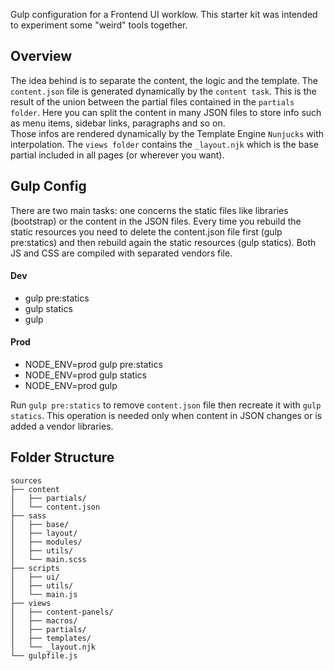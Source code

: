 Gulp configuration for a Frontend UI worklow. This starter kit was intended to experiment  some "weird" tools together. 

## Overview
The idea behind is to separate the content, the logic and the template. The `content.json` file is generated dynamically by the `content task`. This is the result of the union between the partial files contained in the `partials folder`. Here you can split the content in many JSON files to store info such as menu items, sidebar links, paragraphs and so on.   
Those infos are rendered dynamically by the Template Engine `Nunjucks` with interpolation. The `views folder` contains the `_layout.njk` which is the base partial included in all pages (or wherever you want).   

## Gulp Config
There are two main tasks: one concerns the static files like libraries (bootstrap) or the content in the JSON files. Every time you rebuild the static resources you need to delete the content.json file first (gulp pre:statics) and then rebuild again the static resources (gulp statics).
Both JS and CSS are compiled with separated vendors file.

#### Dev
- gulp pre:statics
- gulp statics
- gulp

#### Prod
- NODE_ENV=prod gulp pre:statics
- NODE_ENV=prod gulp statics
- NODE_ENV=prod gulp   
  
Run `gulp pre:statics` to remove `content.json` file then recreate it with `gulp statics`. This operation is needed only when content in JSON changes or is added a vendor libraries.


## Folder Structure
```
sources
├── content
│   ├── partials/
│   └── content.json
├── sass
│   ├── base/
│   ├── layout/
│   ├── modules/
│   ├── utils/
│   └── main.scss
├── scripts
│   ├── ui/
│   ├── utils/
│   └── main.js
├── views
│   ├── content-panels/
│   ├── macros/
│   ├── partials/
│   ├── templates/
│   └── _layout.njk
└── gulpfile.js
```


